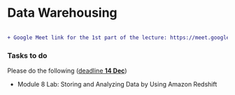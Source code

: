 # Data Warehousing

```diff

+ Google Meet link for the 1st part of the lecture: https://meet.google.com/pdh-gvnk-hid
```

### Tasks to do
Please do the following (<ins>deadline **14 Dec**</ins>) 
 - Module 8 Lab: Storing and Analyzing Data by Using Amazon Redshift


<!--
```diff
- There is no lecture tomorrow (6 Dec.)
- Our lecture will be online on Friday at 6:30 pm.
-  There are no cloud or data warehousing lectures tomorrow, 29 September 2024. 
+ Google Meet link for the 2nd part of the lecture: https://meet.google.com/pay-eveb-ebt
```
-->
